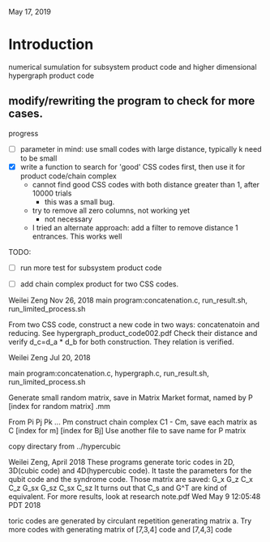 May 17, 2019

# Introduction
numerical sumulation for subsystem product code and higher dimensional hypergraph product code

## modify/rewriting the program to check for more cases.

progress
- [ ] parameter in mind: use small codes with large distance, typically k need to be small
- [x] write a function to search for 'good' CSS codes first, then use it for product code/chain complex
  - cannot find good CSS codes with both distance greater than 1, after 10000 trials
    - this was a small bug.
  - try to remove all zero columns, not working yet
    - not necessary
  - I tried an alternate approach: add a filter to remove distance 1 entrances. This works well

TODO:
- [ ] run more test for subsystem product code
- [ ] add chain complex product for two CSS codes.



Weilei Zeng Nov 26, 2018
main program:concatenation.c, run_result.sh, run_limited_process.sh

From two CSS code, construct a new code in two ways: concatenatoin and reducing. See hypergraph_product_code002.pdf
Check their distance and verify d_c=d_a * d_b for both construction.
They relation is verified.


Weilei Zeng Jul 20, 2018

main program:concatenation.c, hypergraph.c, run_result.sh, run_limited_process.sh

Generate small random matrix, save in Matrix Market format, named by P [index for random matrix] .mm

From Pi Pj Pk ... Pm construct chain complex C1 - Cm, save each matrix as C [index for m] [index for Bj] 
Use another file to save name for P matrix







copy directary from ../hypercubic

Weilei Zeng, April 2018
These programs generate toric codes in 2D, 3D(cubic code) and 4D(hypercubic code). It taste the parameters for the qubit code and the syndrome code. Those matrix are saved: G_x G_z C_x C_z G_sx G_sz C_sx C_sz
It turns out that C_s and G^T are kind of equivalent.
For more results, look at research note.pdf
Wed May  9 12:05:48 PDT 2018

toric codes are generated by circulant repetition generating matrix a. Try more codes with generating matrix of [7,3,4] code and [7,4,3] code
